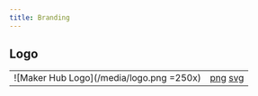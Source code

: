 ```yaml
---
title: Branding
---
```


## Logo

|     |     |
| --- | --- |
| ![Maker Hub Logo](/media/logo.png =250x) | [png](https://github.com/pe5er/swanseamakerhub.co.uk/blob/master/media/logo.png) [svg]() |
